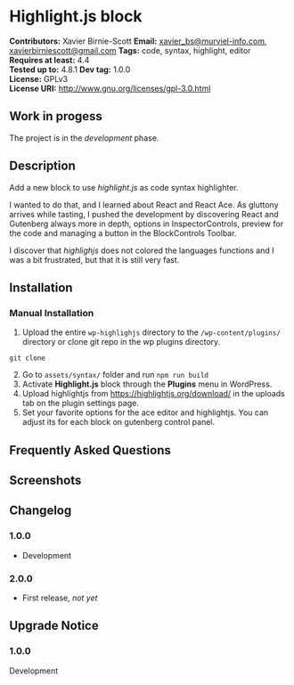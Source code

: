 # Highlight.js block #
**Contributors:**      Xavier Birnie-Scott
**Email:**             xavier_bs@murviel-info.com, xavierbirniescott@gmail.com
**Tags:**              code, syntax, highlight, editor  
**Requires at least:** 4.4  
**Tested up to:**      4.8.1 
**Dev tag:**           1.0.0  
**License:**           GPLv3  
**License URI:**       http://www.gnu.org/licenses/gpl-3.0.html  

## Work in progess ##

The project is in the *development* phase.

## Description ##

Add a new block to use _highlight.js_ as code syntax highlighter.

I wanted to do that, and I learned about React and React Ace. As gluttony arrives while tasting, I pushed the development by discovering React and Gutenberg always more in depth, options in InspectorControls, preview for the code and managing a button in the BlockControls Toolbar.

I discover that _highlighjs_ does not colored the languages functions and I was a bit frustrated, but that it is still very fast.

## Installation ##

### Manual Installation ###

1. Upload the entire `wp-highlighjs` directory to the `/wp-content/plugins/` directory or clone git repo in the wp plugins directory.
````shell
git clone
````
2. Go to `assets/syntax/` folder and run `npm run build`
3. Activate **Highlight.js** block through the **Plugins** menu in WordPress.
4. Upload highlightjs from https://highlightjs.org/download/ in the uploads tab on the plugin settings page.
5. Set your favorite options for the ace editor and highlightjs. You can adjust its for each block on gutenberg control panel.

## Frequently Asked Questions ##


## Screenshots ##


## Changelog ##

### 1.0.0 ###
* Development

### 2.0.0 ###
* First release, *not yet*

## Upgrade Notice ##

### 1.0.0 ###
Development
